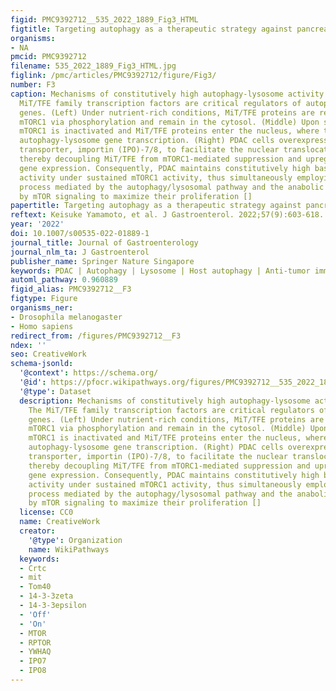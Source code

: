 ```yaml
---
figid: PMC9392712__535_2022_1889_Fig3_HTML
figtitle: Targeting autophagy as a therapeutic strategy against pancreatic cancer
organisms:
- NA
pmcid: PMC9392712
filename: 535_2022_1889_Fig3_HTML.jpg
figlink: /pmc/articles/PMC9392712/figure/Fig3/
number: F3
caption: Mechanisms of constitutively high autophagy-lysosome activity in PDAC. The
  MiT/TFE family transcription factors are critical regulators of autophagy-lysosome
  genes. (Left) Under nutrient-rich conditions, MiT/TFE proteins are repressed by
  mTORC1 via phosphorylation and remain in the cytosol. (Middle) Upon starvation,
  mTORC1 is inactivated and MiT/TFE proteins enter the nucleus, where they activate
  autophagy-lysosome gene transcription. (Right) PDAC cells overexpress the nucleocytoplasmic
  transporter, importin (IPO)-7/8, to facilitate the nuclear translocation of MiT/TFE,
  thereby decoupling MiT/TFE from mTORC1-mediated suppression and upregulating autophagy-lysosome
  gene expression. Consequently, PDAC maintains constitutively high basal autophagy/lysosome
  activity under sustained mTORC1 activity, thus simultaneously employing the catabolic
  process mediated by the autophagy/lysosomal pathway and the anabolic process driven
  by mTOR signaling to maximize their proliferation []
papertitle: Targeting autophagy as a therapeutic strategy against pancreatic cancer.
reftext: Keisuke Yamamoto, et al. J Gastroenterol. 2022;57(9):603-618.
year: '2022'
doi: 10.1007/s00535-022-01889-1
journal_title: Journal of Gastroenterology
journal_nlm_ta: J Gastroenterol
publisher_name: Springer Nature Singapore
keywords: PDAC | Autophagy | Lysosome | Host autophagy | Anti-tumor immunity
automl_pathway: 0.960889
figid_alias: PMC9392712__F3
figtype: Figure
organisms_ner:
- Drosophila melanogaster
- Homo sapiens
redirect_from: /figures/PMC9392712__F3
ndex: ''
seo: CreativeWork
schema-jsonld:
  '@context': https://schema.org/
  '@id': https://pfocr.wikipathways.org/figures/PMC9392712__535_2022_1889_Fig3_HTML.html
  '@type': Dataset
  description: Mechanisms of constitutively high autophagy-lysosome activity in PDAC.
    The MiT/TFE family transcription factors are critical regulators of autophagy-lysosome
    genes. (Left) Under nutrient-rich conditions, MiT/TFE proteins are repressed by
    mTORC1 via phosphorylation and remain in the cytosol. (Middle) Upon starvation,
    mTORC1 is inactivated and MiT/TFE proteins enter the nucleus, where they activate
    autophagy-lysosome gene transcription. (Right) PDAC cells overexpress the nucleocytoplasmic
    transporter, importin (IPO)-7/8, to facilitate the nuclear translocation of MiT/TFE,
    thereby decoupling MiT/TFE from mTORC1-mediated suppression and upregulating autophagy-lysosome
    gene expression. Consequently, PDAC maintains constitutively high basal autophagy/lysosome
    activity under sustained mTORC1 activity, thus simultaneously employing the catabolic
    process mediated by the autophagy/lysosomal pathway and the anabolic process driven
    by mTOR signaling to maximize their proliferation []
  license: CC0
  name: CreativeWork
  creator:
    '@type': Organization
    name: WikiPathways
  keywords:
  - Crtc
  - mit
  - Tom40
  - 14-3-3zeta
  - 14-3-3epsilon
  - 'Off'
  - 'On'
  - MTOR
  - RPTOR
  - YWHAQ
  - IPO7
  - IPO8
---
```

